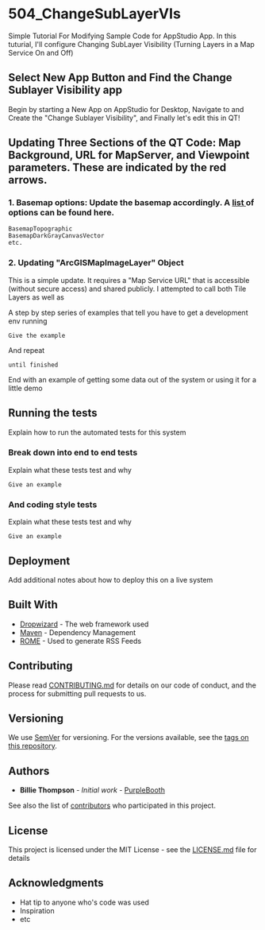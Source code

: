 # 504_ChangeSubLayerVIs
Simple Tutorial For Modifying Sample Code for AppStudio App. In this tuturial, I'll configure Changing SubLayer Visibility (Turning Layers in a Map Service On and Off)

## Select New App Button and Find the Change Sublayer Visibility app 

Begin by starting a New App on AppStudio for Desktop, Navigate to and Create the "Change Sublayer Visibility", and Finally let's edit this in QT!

## Updating Three Sections of the QT Code: Map Background, URL for MapServer, and Viewpoint parameters. These are indicated by the red arrows. 

### 1. Basemap options: Update the basemap accordingly. A <a href = "https://developers.arcgis.com/qt/latest/qml/api-reference/qml-esri-arcgisruntime-basemap.html" target = "_blank"> list </a> of options can be found here. 

```
BasemapTopographic
BasemapDarkGrayCanvasVector
etc.
```

### 2. Updating "ArcGISMapImageLayer" Object

This is a simple update. It requires a "Map Service URL" that is accessible (without secure access) and shared publicly. I attempted to call both Tile Layers as well as 

A step by step series of examples that tell you have to get a development env running


```
Give the example
```

And repeat

```
until finished
```

End with an example of getting some data out of the system or using it for a little demo

## Running the tests

Explain how to run the automated tests for this system

### Break down into end to end tests

Explain what these tests test and why

```
Give an example
```

### And coding style tests

Explain what these tests test and why

```
Give an example
```

## Deployment

Add additional notes about how to deploy this on a live system

## Built With

* [Dropwizard](http://www.dropwizard.io/1.0.2/docs/) - The web framework used
* [Maven](https://maven.apache.org/) - Dependency Management
* [ROME](https://rometools.github.io/rome/) - Used to generate RSS Feeds

## Contributing

Please read [CONTRIBUTING.md](https://gist.github.com/PurpleBooth/b24679402957c63ec426) for details on our code of conduct, and the process for submitting pull requests to us.

## Versioning

We use [SemVer](http://semver.org/) for versioning. For the versions available, see the [tags on this repository](https://github.com/your/project/tags). 

## Authors

* **Billie Thompson** - *Initial work* - [PurpleBooth](https://github.com/PurpleBooth)

See also the list of [contributors](https://github.com/your/project/contributors) who participated in this project.

## License

This project is licensed under the MIT License - see the [LICENSE.md](LICENSE.md) file for details

## Acknowledgments

* Hat tip to anyone who's code was used
* Inspiration
* etc
